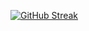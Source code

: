 
[![GitHub Streak](https://streak-stats.demolab.com/?user=subhaorku&theme=dark)](https://git.io/streak-stats)
